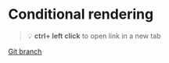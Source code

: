 # Conditional rendering 


> :bulb: **ctrl+ left click** to open link in a new tab 

[Git branch](https://github.com/codiku/react-native-introduction/tree/007-EN-conditionnal-rendering)